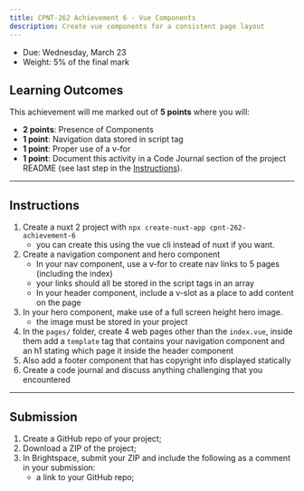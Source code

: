 ```yaml
---
title: CPNT-262 Achievement 6 - Vue Components
description: Create vue components for a consistent page layout
---
```


- Due: Wednesday, March 23
- Weight: 5% of the final mark

## Learning Outcomes

This achievement will me marked out of **5 points** where you will:

- **2 points**: Presence of Components
- **1 point**: Navigation data stored in script tag
- **1 point**: Proper use of a v-for
- **1 point**: Document this activity in a Code Journal section of the project README (see last step in the [Instructions](#instructions)).

---

## Instructions

1. Create a nuxt 2 project with `npx create-nuxt-app cpnt-262-achievement-6`
   - you can create this using the vue cli instead of nuxt if you want.
2. Create a navigation component and hero component
   - In your nav component, use a v-for to create nav links to 5 pages (including the index)
   - your links should all be stored in the script tags in an array
   - In your header component, include a v-slot as a place to add content on the page
3. In your hero component, make use of a full screen height hero image.
   - the image must be stored in your project
4. In the `pages/` folder, create 4 web pages other than the `index.vue`, inside them add a `template` tag that contains your navigation component and an h1 stating which page it inside the header component
5. Also add a footer component that has copyright info displayed statically
6. Create a code journal and discuss anything challenging that you encountered

---

## Submission

1. Create a GitHub repo of your project;
2. Download a ZIP of the project;
3. In Brightspace, submit your ZIP and include the following as a comment in your submission:
   - a link to your GitHub repo;
